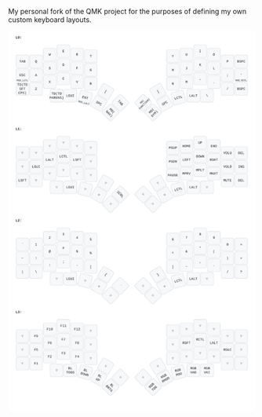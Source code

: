 My personal fork of the QMK project for the purposes of defining my own custom keyboard layouts.

![My keymap](https://github.com/Cian-H/qmk_firmware/blob/master/keymap.svg)
